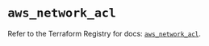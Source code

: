 # `aws_network_acl`

Refer to the Terraform Registry for docs: [`aws_network_acl`](https://registry.terraform.io/providers/hashicorp/aws/4.54.0/docs/resources/network_acl).
